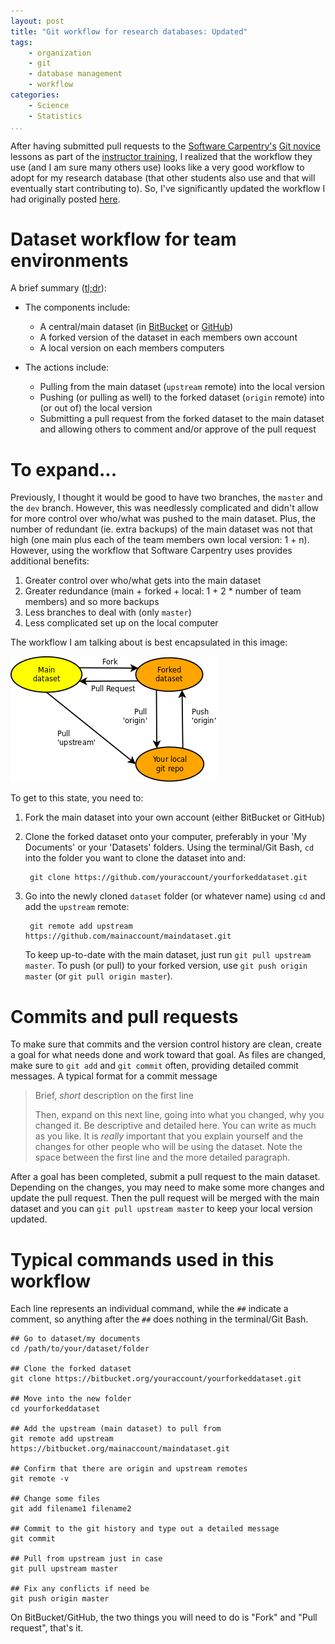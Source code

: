 ```yaml
---
layout: post
title: "Git workflow for research databases: Updated"
tags:
    - organization
    - git
    - database management
    - workflow
categories:
    - Science
    - Statistics
...
```


After having submitted pull requests to the
[Software Carpentry's](http://software-carpentry.org/)
[Git novice](https://github.com/swcarpentry/git-novice) lessons as
part of the
[instructor training](http://swcarpentry.github.io/training-course/),
I realized that the workflow they use (and I am sure many others use)
looks like a very good workflow to adopt for my research database
(that other students also use and that will eventually start
contributing to).  So, I've significantly updated the workflow I had
originally posted [here](/Git-Workflow-Research-Databases/).

# Dataset workflow for team environments #

A brief summary
([tl;dr](http://www.urbandictionary.com/define.php?term=tl%3Bdr)):

* The components include:
  - A central/main dataset (in [BitBucket](https://bitbucket.org/) or
    [GitHub](https://github.com/))
  - A forked version of the dataset in each members own account
  - A local version on each members computers

* The actions include:
  - Pulling from the main dataset (`upstream` remote) into the local
    version
  - Pushing (or pulling as well) to the forked dataset (`origin`
    remote) into (or out of) the local version
  - Submitting a pull request from the forked dataset to the main
    dataset and allowing others to comment and/or approve of the pull
    request

# To expand... #

Previously, I thought it would be good to have two branches, the
`master` and the `dev` branch. However, this was needlessly
complicated and didn't allow for more control over who/what was pushed
to the main dataset.  Plus, the number of redundant (ie. extra
backups) of the main dataset was not that high (one main plus each of
the team members own local version: 1 + n).  However, using the
workflow that Software Carpentry uses provides additional benefits:

1. Greater control over who/what gets into the main dataset
2. Greater redundance (main + forked + local: 1 + 2 * number of team
   members) and so more backups
3. Less branches to deal with (only `master`)
4. Less complicated set up on the local computer

The workflow I am talking about is best encapsulated in this image:

![Workflow for datasets in a team environment.](/images/git-workflow-databases.png)

To get to this state, you need to:

1. Fork the main dataset into your own account (either BitBucket or
   GitHub)
2. Clone the forked dataset onto your computer, preferably in your 'My
   Documents' or your 'Datasets' folders.  Using the terminal/Git
   Bash, `cd` into the folder you want to clone the dataset into and:

        git clone https://github.com/youraccount/yourforkeddataset.git

3. Go into the newly cloned `dataset` folder (or whatever name) using
   `cd` and add the `upstream` remote:

        git remote add upstream https://github.com/mainaccount/maindataset.git

    To keep up-to-date with the main dataset, just run `git pull
    upstream master`.  To push (or pull) to your forked version, use
    `git push origin master` (or `git pull origin master`).

# Commits and pull requests #

To make sure that commits and the version control history are clean,
create a goal for what needs done and work toward that goal.  As files
are changed, make sure to `git add` and `git commit` often, providing
detailed commit messages.  A typical format for a commit message 

> Brief, *short* description on the first line
>
> Then, expand on this next line, going into what you changed,
> why you changed it.  Be descriptive and detailed here. You
> can write as much as you like.  It is *really* important
> that you explain yourself and the changes for other people
> who will be using the dataset.  Note the space between the
> first line and the more detailed paragraph.

After a goal has been completed, submit a pull request to the main
dataset.  Depending on the changes, you may need to make some more
changes and update the pull request.  Then the pull request will be
merged with the main dataset and you can `git pull upstream master` to
keep your local version updated.

# Typical commands used in this workflow #

Each line represents an individual command, while the `##` indicate a
comment, so anything after the `##` does nothing in the terminal/Git Bash.

    ## Go to dataset/my documents
    cd /path/to/your/dataset/folder 
    
    ## Clone the forked dataset
    git clone https://bitbucket.org/youraccount/yourforkeddataset.git
    
    ## Move into the new folder
    cd yourforkeddataset 
    
    ## Add the upstream (main dataset) to pull from
    git remote add upstream https://bitbucket.org/mainaccount/maindataset.git
    
    ## Confirm that there are origin and upstream remotes
    git remote -v 
    
    ## Change some files
    git add filename1 filename2
    
    ## Commit to the git history and type out a detailed message
    git commit 
    
    ## Pull from upstream just in case
    git pull upstream master
    
    ## Fix any conflicts if need be
    git push origin master

On BitBucket/GitHub, the two things you will need to do is "Fork" and
"Pull request", that's it.

